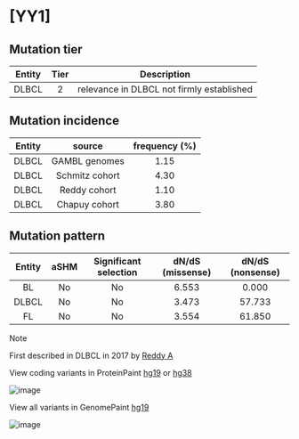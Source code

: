# [YY1]

## Mutation tier

|Entity|Tier|Description                              |
|:------:|:----:|-----------------------------------------|
|DLBCL |2   |relevance in DLBCL not firmly established|
## Mutation incidence

|Entity|source        |frequency (%)|
|:------:|:--------------:|:-------------:|
|DLBCL |GAMBL genomes |1.15         |
|DLBCL |Schmitz cohort|4.30         |
|DLBCL |Reddy cohort  |1.10         |
|DLBCL |Chapuy cohort |3.80         |

## Mutation pattern

|Entity|aSHM|Significant selection|dN/dS (missense)|dN/dS (nonsense)|
|:------:|:----:|:---------------------:|:----------------:|:----------------:|
|BL    |No  |No                   |6.553           | 0.000          |
|DLBCL |No  |No                   |3.473           |57.733          |
|FL    |No  |No                   |3.554           |61.850          |


> [!NOTE]
> First described in DLBCL in 2017 by [Reddy A](https://pubmed.ncbi.nlm.nih.gov/28985567)

View coding variants in ProteinPaint [hg19](https://www.bcgsc.ca/downloads/morinlab/GAMBL/test/genes/YY1_protein.html)  or [hg38](https://www.bcgsc.ca/downloads/morinlab/GAMBL/test/genes/YY1_protein_hg38.html)

![image](../../images/proteinpaint/YY1_NM_003403.svg)

View all variants in GenomePaint [hg19](https://www.bcgsc.ca/downloads/morinlab/GAMBL/test/genes/YY1.html)

![image](../../images/proteinpaint/YY1.svg)
